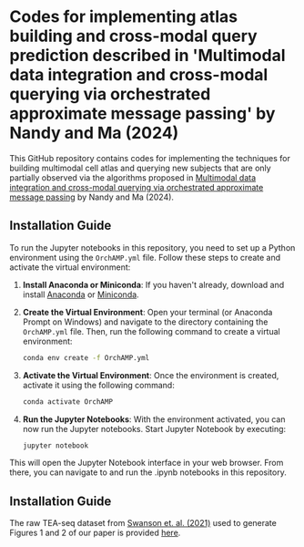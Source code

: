 # Codes for implementing atlas building and cross-modal query prediction described in 'Multimodal data integration and cross-modal querying via orchestrated approximate message passing' by Nandy and Ma (2024)

This GitHub repository contains codes for implementing the techniques for building multimodal cell atlas and querying new subjects that are only partially observed via the algorithms proposed in [Multimodal data integration and cross-modal querying via orchestrated approximate message passing](https://arxiv.org/abs/2407.19030) by Nandy and Ma (2024). 

## Installation Guide

To run the Jupyter notebooks in this repository, you need to set up a Python environment using the `OrchAMP.yml` file. Follow these steps to create and activate the virtual environment:

1. **Install Anaconda or Miniconda**:
   If you haven't already, download and install [Anaconda](https://www.anaconda.com/products/distribution) or [Miniconda](https://docs.conda.io/en/latest/miniconda.html).

2. **Create the Virtual Environment**:
   Open your terminal (or Anaconda Prompt on Windows) and navigate to the directory containing the `OrchAMP.yml` file. Then, run the following command to create a virtual environment:
   ```bash
   conda env create -f OrchAMP.yml

3. **Activate the Virtual Environment**:
   Once the environment is created, activate it using the following command:
   ```bash
   conda activate OrchAMP

4. **Run the Jupyter Notebooks**:
   With the environment activated, you can now run the Jupyter notebooks. Start Jupyter Notebook by executing:
   ```bash
   jupyter notebook
   
This will open the Jupyter Notebook interface in your web browser. From there, you can navigate to and run the .ipynb notebooks in this repository.

## Installation Guide

The raw TEA-seq dataset from [Swanson et. al. (2021)](https://elifesciences.org/articles/63632) used to generate Figures 1 and 2 of our paper is provided [here](https://www.dropbox.com/scl/fo/yu1vydyjhab0yxs9kyhoo/AOQwV-4cDz9GtjTRHmNawNg?rlkey=j7bbsfiwihwrzqzkqh4hj3e87&st=kb766idz&dl=0).
